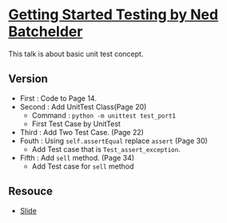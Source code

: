 # [Getting Started Testing by Ned Batchelder](https://www.youtube.com/watch?v=FxSsnHeWQBY)

This talk is about basic unit test concept.

## Version

- First : Code to Page 14.
- Second : Add UnitTest Class(Page 20)
    - Command : `python -m unittest test_port1`
    - First Test Case by UnitTest
- Third : Add Two Test Case. (Page 22)
- Fouth : Using `self.assertEqual` replace `assert` (Page 30)
    - Add Test case that is `Test_assert_exception`.
- Fifth : Add `sell` method. (Page 34)
    - Add Test case for `sell` method

## Resouce

- [Slide](https://speakerdeck.com/pycon2014/getting-started-testing-by-ned-batchelder)

